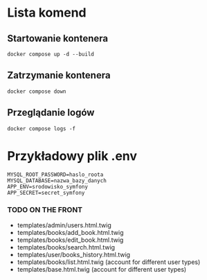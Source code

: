# Lista komend

## Startowanie kontenera

`docker compose up -d --build`

## Zatrzymanie kontenera

`docker compose down`

## Przeglądanie logów

`docker compose logs -f`

# Przykładowy plik .env

```
MYSQL_ROOT_PASSWORD=haslo_roota
MYSQL_DATABASE=nazwa_bazy_danych
APP_ENV=srodowisko_symfony
APP_SECRET=secret_symfony
```

### TODO ON THE FRONT

- templates/admin/users.html.twig
- templates/books/add_book.html.twig
- templates/books/edit_book.html.twig
- templates/books/search.html.twig
- templates/user/books_history.html.twig
- templates/books/list.html.twig (account for different user types)
- templates/base.html.twig (account for different user types)
